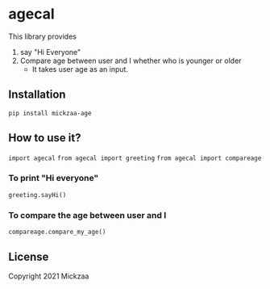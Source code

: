 # agecal
This library provides 
1. say "Hi Everyone"
2. Compare age between user and I whether who is younger or older
   - It takes user age as an input.

## Installation
```pip install mickzaa-age```

## How to use it?
```import agecal```
```from agecal import greeting```
```from agecal import compareage```

### To print "Hi everyone"
```greeting.sayHi()``` 

### To compare the age between user and I
```compareage.compare_my_age()``` 

## License
Copyright 2021 Mickzaa